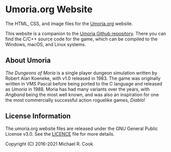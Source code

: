 # Umoria.org Website

The HTML, CSS, and image files for the [Umoria.org](https://umoria.org) website.

This website is a companion to the [Umoria Github repository](https://github.com/dungeons-of-moria/umoria).
There you can find the C/C++ source code for the game, which can be compiled
to the Windows, macOS, and Linux systems.


## About Umoria

_The Dungeons of Moria_ is a single player dungeon simulation written by Robert
Alan Koeneke, with v1.0 released in 1983. The game was originally written in
VMS Pascal before being ported to the C language and released as _Umoria_ in
1988. Moria has had many variants over the years, with _Angband_ being the most
well known, and was also an inspiration for one the most commercially
successful action roguelike games, _Diablo_!


## License Information

The umoria.org website files are released under the GNU General Public
License v3.0. See the [LICENCE](LICENCE) file for more details.

Copyright (C) 2016-2021 Michael R. Cook
